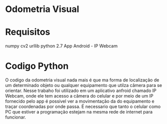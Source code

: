 # Odometria Visual

# Requisitos
numpy
cv2
urllib
python 2.7
App Android - IP Webcam

# Codigo Python

 O codigo da odometria visual nada mais é que ma forma de localização de um determinado objeto ou qualquer equipamento que utilza câmera para se orientar. Nesse trabaho foi utilizado em um aplicativo anfroid chamado IP Webcam, onde ele tem acesso a câmera do celular  e por meio de um IP fornecido pelo app é possivel ver a movimentação da do equipamento e traçar coordenadas por onde passa. É necessario que tanto o celular como PC que estiver a programação estejam na mesma rede de internet para funcionar.

